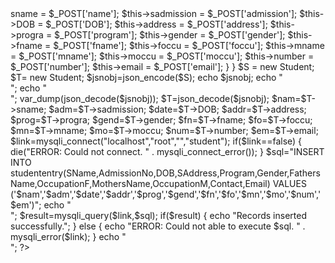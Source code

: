 <?php
    class Student
    {
        /* Member Variables*/
         var $sname;
         var $sadmission;
         var $DOB;
         var $address;
         var $progra;
         var $gender;
         var $fname;
         var $foccu;
         var $mname;
         var $moccu;
         var $number;
         var $email;
        /*Member Functions*/
        //constructor
        public function __construct()
        {
            $this->sname       =    $_POST['name'];
            $this->sadmission  =    $_POST['admission'];
            $this->DOB         =    $_POST['DOB'];
            $this->address     =    $_POST['address'];
            $this->progra     =    $_POST['program'];
            $this->gender      =    $_POST['gender'];
            $this->fname       =    $_POST['fname'];
            $this->foccu       =    $_POST['foccu'];
            $this->mname       =    $_POST['mname'];
            $this->moccu       =    $_POST['moccu'];
            $this->number      =    $_POST['number'];
            $this->email       =    $_POST['email'];  
        }
    }
    $S = new Student;
    $T= new Student;
       $jsnobj=json_encode($S);
       echo $jsnobj;
       echo "<br>";
       echo "<br>";
	var_dump(json_decode($jsnobj));
    $T=json_decode($jsnobj);
	$nam=$T->sname;
	$adm=$T->sadmission;
	$date=$T->DOB;
	$addr=$T->address;
	$prog=$T->progra;
	$gend=$T->gender;
	$fn=$T->fname;
	$fo=$T->foccu;
	$mn=$T->mname;
	$mo=$T->moccu;
	$num=$T->number;
	$em=$T->email;
	$link=mysqli_connect("localhost","root","","student");
    if($link==false)
    {
        die("ERROR: Could not connect. " . mysqli_connect_error());
    }
    $sql="INSERT INTO studententry(SName,AdmissionNo,DOB,SAddress,Program,Gender,FathersName,OccupationF,MothersName,OccupationM,Contact,Email) 
    VALUES ('$nam','$adm','$date','$addr','$prog','$gend','$fn','$fo','$mn','$mo','$num','$em')";
    echo "<br>";
    $result=mysqli_query($link,$sql);
    if($result)
    {
        echo "Records inserted successfully.";
    }
    else
    {
        echo "ERROR: Could not able to execute $sql. " . mysqli_error($link);
    }
    echo "<br>";
?>
      